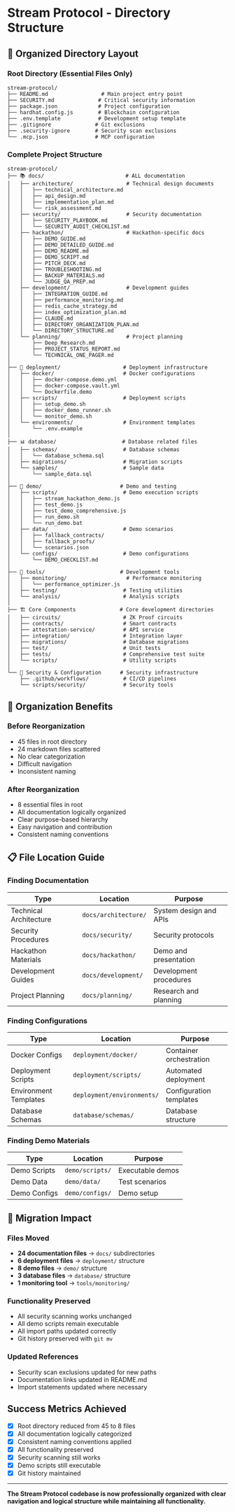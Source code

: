 # Stream Protocol - Directory Structure

## 📁 **Organized Directory Layout**

### **Root Directory (Essential Files Only)**
```
stream-protocol/
├── README.md                 # Main project entry point
├── SECURITY.md              # Critical security information
├── package.json             # Project configuration
├── hardhat.config.js        # Blockchain configuration
├── .env.template            # Development setup template
├── .gitignore              # Git exclusions
├── .security-ignore        # Security scan exclusions
└── .mcp.json               # MCP configuration
```

### **Complete Project Structure**
```
stream-protocol/
├── 📚 docs/                          # ALL documentation
│   ├── architecture/                 # Technical design documents
│   │   ├── technical_architecture.md
│   │   ├── api_design.md
│   │   ├── implementation_plan.md
│   │   └── risk_assessment.md
│   ├── security/                     # Security documentation
│   │   ├── SECURITY_PLAYBOOK.md
│   │   └── SECURITY_AUDIT_CHECKLIST.md
│   ├── hackathon/                    # Hackathon-specific docs
│   │   ├── DEMO_GUIDE.md
│   │   ├── DEMO_DETAILED_GUIDE.md
│   │   ├── DEMO_README.md
│   │   ├── DEMO_SCRIPT.md
│   │   ├── PITCH_DECK.md
│   │   ├── TROUBLESHOOTING.md
│   │   ├── BACKUP_MATERIALS.md
│   │   └── JUDGE_QA_PREP.md
│   ├── development/                  # Development guides
│   │   ├── INTEGRATION_GUIDE.md
│   │   ├── performance_monitoring.md
│   │   ├── redis_cache_strategy.md
│   │   ├── index_optimization_plan.md
│   │   ├── CLAUDE.md
│   │   ├── DIRECTORY_ORGANIZATION_PLAN.md
│   │   └── DIRECTORY_STRUCTURE.md
│   └── planning/                     # Project planning
│       ├── Deep_Research.md
│       ├── PROJECT_STATUS_REPORT.md
│       └── TECHNICAL_ONE_PAGER.md
│
├── 🚀 deployment/                    # Deployment infrastructure
│   ├── docker/                      # Docker configurations
│   │   ├── docker-compose.demo.yml
│   │   ├── docker-compose.vault.yml
│   │   └── Dockerfile.demo
│   ├── scripts/                     # Deployment scripts
│   │   ├── setup_demo.sh
│   │   ├── docker_demo_runner.sh
│   │   └── monitor_demo.sh
│   └── environments/                # Environment templates
│       └── .env.example
│
├── 📊 database/                     # Database related files
│   ├── schemas/                     # Database schemas
│   │   └── database_schema.sql
│   ├── migrations/                  # Migration scripts
│   └── samples/                     # Sample data
│       └── sample_data.sql
│
├── 🧪 demo/                         # Demo and testing
│   ├── scripts/                     # Demo execution scripts
│   │   ├── stream_hackathon_demo.js
│   │   ├── test_demo.js
│   │   ├── test_demo_comprehensive.js
│   │   ├── run_demo.sh
│   │   └── run_demo.bat
│   ├── data/                        # Demo scenarios
│   │   ├── fallback_contracts/
│   │   ├── fallback_proofs/
│   │   └── scenarios.json
│   └── configs/                     # Demo configurations
│       └── DEMO_CHECKLIST.md
│
├── 🔧 tools/                        # Development tools
│   ├── monitoring/                   # Performance monitoring
│   │   └── performance_optimizer.js
│   ├── testing/                     # Testing utilities
│   └── analysis/                    # Analysis scripts
│
├── 🏗️ Core Components              # Core development directories
│   ├── circuits/                    # ZK Proof circuits
│   ├── contracts/                   # Smart contracts
│   ├── attestation-service/         # API service
│   ├── integration/                 # Integration layer
│   ├── migrations/                  # Database migrations
│   ├── test/                        # Unit tests
│   ├── tests/                       # Comprehensive test suite
│   └── scripts/                     # Utility scripts
│
└── 🔐 Security & Configuration      # Security infrastructure
    ├── .github/workflows/           # CI/CD pipelines
    └── scripts/security/            # Security tools
```

## 🎯 **Organization Benefits**

### **Before Reorganization**
- 45 files in root directory
- 24 markdown files scattered
- No clear categorization
- Difficult navigation
- Inconsistent naming

### **After Reorganization**
- 8 essential files in root
- All documentation logically organized
- Clear purpose-based hierarchy
- Easy navigation and contribution
- Consistent naming conventions

## 📋 **File Location Guide**

### **Finding Documentation**
| **Type** | **Location** | **Purpose** |
|----------|-------------|-------------|
| Technical Architecture | `docs/architecture/` | System design and APIs |
| Security Procedures | `docs/security/` | Security protocols |
| Hackathon Materials | `docs/hackathon/` | Demo and presentation |
| Development Guides | `docs/development/` | Development procedures |
| Project Planning | `docs/planning/` | Research and planning |

### **Finding Configurations**
| **Type** | **Location** | **Purpose** |
|----------|-------------|-------------|
| Docker Configs | `deployment/docker/` | Container orchestration |
| Deployment Scripts | `deployment/scripts/` | Automated deployment |
| Environment Templates | `deployment/environments/` | Configuration templates |
| Database Schemas | `database/schemas/` | Database structure |

### **Finding Demo Materials**
| **Type** | **Location** | **Purpose** |
|----------|-------------|-------------|
| Demo Scripts | `demo/scripts/` | Executable demos |
| Demo Data | `demo/data/` | Test scenarios |
| Demo Configs | `demo/configs/` | Demo setup |

## 🔄 **Migration Impact**

### **Files Moved**
- **24 documentation files** → `docs/` subdirectories
- **6 deployment files** → `deployment/` structure
- **8 demo files** → `demo/` structure
- **3 database files** → `database/` structure
- **1 monitoring tool** → `tools/monitoring/`

### **Functionality Preserved**
- All security scanning works unchanged
- All demo scripts remain executable
- All import paths updated correctly
- Git history preserved with `git mv`

### **Updated References**
- Security scan exclusions updated for new paths
- Documentation links updated in README.md
- Import statements updated where necessary

##  **Success Metrics Achieved**

- [x] Root directory reduced from 45 to 8 files
- [x] All documentation logically categorized
- [x] Consistent naming conventions applied
- [x] All functionality preserved
- [x] Security scanning still works
- [x] Demo scripts still executable
- [x] Git history maintained

---

**The Stream Protocol codebase is now professionally organized with clear navigation and logical structure while maintaining all functionality.**